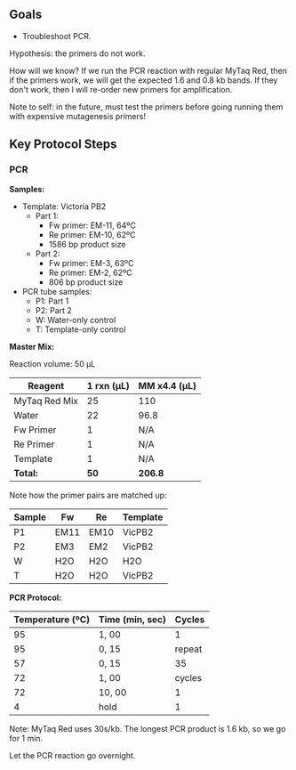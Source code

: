 ## Goals

- Troubleshoot PCR.

Hypothesis: the primers do not work.

How will we know? If we run the PCR reaction with regular MyTaq Red, then if the primers work, we will get the expected 1.6 and 0.8 kb bands. If they don't work, then I will re-order new primers for amplification.

Note to self: in the future, must test the primers before going running them with expensive mutagenesis primers!

## Key Protocol Steps

### PCR

**Samples:**
- Template: Victoria PB2
  - Part 1:
    - Fw primer: EM-11, 64ºC
    - Re primer: EM-10, 62ºC
    - 1586 bp product size
  - Part 2:
    - Fw primer: EM-3, 63ºC
    - Re primer: EM-2, 62ºC
    - 806 bp product size
- PCR tube samples:
  - P1: Part 1
  - P2: Part 2
  - W: Water-only control
  - T: Template-only control

**Master Mix:**

Reaction volume: 50 µL

Reagent       | 1 rxn (µL)     | MM x4.4 (µL)
--------------|----------------|-------------
MyTaq Red Mix | 25             | 110
Water         | 22             | 96.8
Fw Primer     | 1              | N/A
Re Primer     | 1              | N/A
Template      | 1              | N/A
**Total:**    | **50**         | **206.8**

Note how the primer pairs are matched up:

Sample   | Fw   | Re   | Template
---------|------|------|----------
P1       | EM11 | EM10 | VicPB2
P2       | EM3  | EM2  | VicPB2
W        | H2O  | H2O  | H2O
T        | H2O  | H2O  | VicPB2

**PCR Protocol:**

Temperature (ºC)  |  Time (min, sec)  | Cycles  
------------------|-------------------|--------
95                | 1, 00             | 1
95                | 0, 15             | repeat
57                | 0, 15             | 35
72                | 1, 00             | cycles
72                | 10, 00            | 1
4                 | hold              | 1

Note: MyTaq Red uses 30s/kb. The longest PCR product is 1.6 kb, so we go for 1 min.

Let the PCR reaction go overnight.
